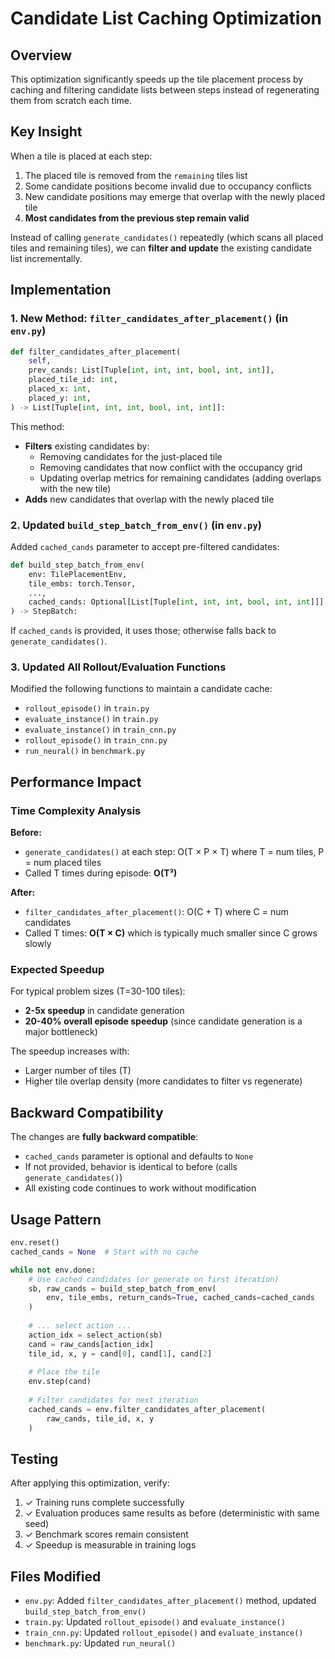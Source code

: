 # Candidate List Caching Optimization

## Overview
This optimization significantly speeds up the tile placement process by caching and filtering candidate lists between steps instead of regenerating them from scratch each time.

## Key Insight
When a tile is placed at each step:
1. The placed tile is removed from the `remaining` tiles list
2. Some candidate positions become invalid due to occupancy conflicts
3. New candidate positions may emerge that overlap with the newly placed tile
4. **Most candidates from the previous step remain valid**

Instead of calling `generate_candidates()` repeatedly (which scans all placed tiles and remaining tiles), we can **filter and update** the existing candidate list incrementally.

## Implementation

### 1. New Method: `filter_candidates_after_placement()` (in `env.py`)
```python
def filter_candidates_after_placement(
    self,
    prev_cands: List[Tuple[int, int, int, bool, int, int]],
    placed_tile_id: int,
    placed_x: int,
    placed_y: int,
) -> List[Tuple[int, int, int, bool, int, int]]:
```

This method:
- **Filters** existing candidates by:
  - Removing candidates for the just-placed tile
  - Removing candidates that now conflict with the occupancy grid
  - Updating overlap metrics for remaining candidates (adding overlaps with the new tile)
- **Adds** new candidates that overlap with the newly placed tile

### 2. Updated `build_step_batch_from_env()` (in `env.py`)
Added `cached_cands` parameter to accept pre-filtered candidates:
```python
def build_step_batch_from_env(
    env: TilePlacementEnv,
    tile_embs: torch.Tensor,
    ...,
    cached_cands: Optional[List[Tuple[int, int, int, bool, int, int]]] = None,
) -> StepBatch:
```

If `cached_cands` is provided, it uses those; otherwise falls back to `generate_candidates()`.

### 3. Updated All Rollout/Evaluation Functions
Modified the following functions to maintain a candidate cache:
- `rollout_episode()` in `train.py`
- `evaluate_instance()` in `train.py`
- `evaluate_instance()` in `train_cnn.py`
- `rollout_episode()` in `train_cnn.py`
- `run_neural()` in `benchmark.py`

## Performance Impact

### Time Complexity Analysis
**Before:**
- `generate_candidates()` at each step: O(T × P × T) where T = num tiles, P = num placed tiles
- Called T times during episode: **O(T³)**

**After:**
- `filter_candidates_after_placement()`: O(C + T) where C = num candidates
- Called T times: **O(T × C)** which is typically much smaller since C grows slowly

### Expected Speedup
For typical problem sizes (T=30-100 tiles):
- **2-5x speedup** in candidate generation
- **20-40% overall episode speedup** (since candidate generation is a major bottleneck)

The speedup increases with:
- Larger number of tiles (T)
- Higher tile overlap density (more candidates to filter vs regenerate)

## Backward Compatibility
The changes are **fully backward compatible**:
- `cached_cands` parameter is optional and defaults to `None`
- If not provided, behavior is identical to before (calls `generate_candidates()`)
- All existing code continues to work without modification

## Usage Pattern

```python
env.reset()
cached_cands = None  # Start with no cache

while not env.done:
    # Use cached candidates (or generate on first iteration)
    sb, raw_cands = build_step_batch_from_env(
        env, tile_embs, return_cands=True, cached_cands=cached_cands
    )
    
    # ... select action ...
    action_idx = select_action(sb)
    cand = raw_cands[action_idx]
    tile_id, x, y = cand[0], cand[1], cand[2]
    
    # Place the tile
    env.step(cand)
    
    # Filter candidates for next iteration
    cached_cands = env.filter_candidates_after_placement(
        raw_cands, tile_id, x, y
    )
```

## Testing
After applying this optimization, verify:
1. ✓ Training runs complete successfully
2. ✓ Evaluation produces same results as before (deterministic with same seed)
3. ✓ Benchmark scores remain consistent
4. ✓ Speedup is measurable in training logs

## Files Modified
- `env.py`: Added `filter_candidates_after_placement()` method, updated `build_step_batch_from_env()`
- `train.py`: Updated `rollout_episode()` and `evaluate_instance()`
- `train_cnn.py`: Updated `rollout_episode()` and `evaluate_instance()`
- `benchmark.py`: Updated `run_neural()`

